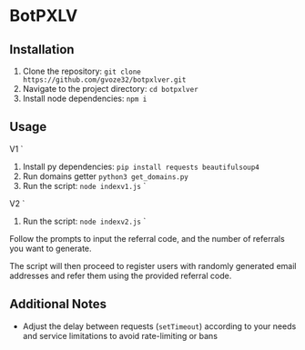 # BotPXLV

## Installation
1. Clone the repository: `git clone https://github.com/gvoze32/botpxlver.git`
2. Navigate to the project directory: `cd botpxlver`
3. Install node dependencies: `npm i`

## Usage
V1
`
1. Install py dependencies: `pip install requests beautifulsoup4`
2. Run domains getter `python3 get_domains.py`
3. Run the script: `node indexv1.js`
`

V2
`
1. Run the script: `node indexv2.js`
`

Follow the prompts to input the referral code, and the number of referrals you want to generate.

The script will then proceed to register users with randomly generated email addresses and refer them using the provided referral code.

## Additional Notes
- Adjust the delay between requests (`setTimeout`) according to your needs and service limitations to avoid rate-limiting or bans